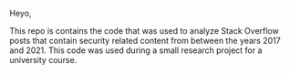 Heyo,

This repo is contains the code that was used to analyze Stack Overflow posts that contain security related content from between the years 2017 and 2021.
This code was used during a small research project for a university course. 
